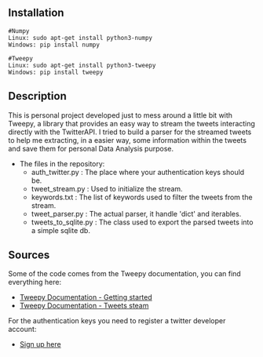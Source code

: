 ## Installation

```
#Numpy
Linux: sudo apt-get install python3-numpy
Windows: pip install numpy

#Tweepy
Linux: sudo apt-get install python3-tweepy
Windows: pip install tweepy
```

## Description

This is personal project developed just to mess around a little bit with Tweepy, a library that provides an easy way to 
stream the tweets interacting directly with the TwitterAPI.
I tried to build a parser for the streamed tweets to help me extracting, in a easier way, some
information within the tweets and save them for personal Data Analysis purpose.

* The files in the repository:
    * auth_twitter.py : The place where your authentication keys should be.
    * tweet_stream.py : Used to initialize the stream.
    * keywords.txt : The list of keywords used to filter the tweets from the stream.
    * tweet_parser.py : The actual parser, it handle 'dict' and iterables.
    * tweets_to_sqlite.py : The class used to export the parsed tweets into a simple sqlite db.

## Sources

Some of the code comes from the Tweepy documentation, you can find everything here: 
* [Tweepy Documentation - Getting started](https://tweepy.readthedocs.io/en/v3.5.0/getting_started.html)
* [Tweepy Documentation - Tweets steam](https://tweepy.readthedocs.io/en/v3.5.0/streaming_how_to.html)

For the authentication keys you need to register a twitter developer account:
* [Sign up here](https://developer.twitter.com)
